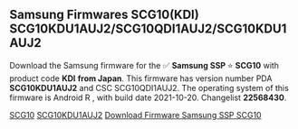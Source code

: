 <h2>Samsung Firmwares SCG10(KDI) SCG10KDU1AUJ2/SCG10QDI1AUJ2/SCG10KDU1AUJ2</h2>
Download the Samsung firmware for the ✅ <strong>Samsung SSP </strong> ⭐ <strong>SCG10</strong> with product code <strong>KDI</strong> <strong> from Japan</strong>. This firmware has version number PDA <strong>SCG10KDU1AUJ2</strong> and CSC SCG10QDI1AUJ2. The operating system of this firmware is Android R , with build date 2021-10-20. Changelist <strong>22568430</strong>.


[SCG10](https://samfirm.shop/samsung/model/SCG10)
[SCG10KDU1AUJ2](https://samfirm.shop/samsung/pda/SCG10KDU1AUJ2)
[Download Firmware Samsung SSP SCG10](https://samfirm.shop/samsung/firmware/466783)
